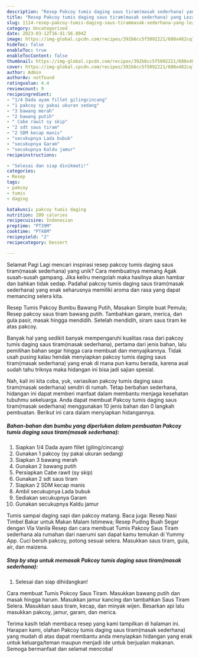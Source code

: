 ```yaml
---
description: "Resep Pakcoy tumis daging saus tiram(masak sederhana) yang Lezat, Sempurna"
title: "Resep Pakcoy tumis daging saus tiram(masak sederhana) yang Lezat, Sempurna"
slug: 1114-resep-pakcoy-tumis-daging-saus-tirammasak-sederhana-yang-lezat-sempurna
category: Uncategorized
date: 2023-03-12T16:41:56.894Z
image: https://img-global.cpcdn.com/recipes/392b6cc5f5092221/680x482cq70/pakcoy-tumis-daging-saus-tirammasak-sederhana-foto-resep-utama.jpg
hideToc: false
enableToc: true
enableTocContent: false
thumbnail: https://img-global.cpcdn.com/recipes/392b6cc5f5092221/680x482cq70/pakcoy-tumis-daging-saus-tirammasak-sederhana-foto-resep-utama.jpg
cover: https://img-global.cpcdn.com/recipes/392b6cc5f5092221/680x482cq70/pakcoy-tumis-daging-saus-tirammasak-sederhana-foto-resep-utama.jpg
author: Admin
authorAv: notfound
ratingvalue: 4.4
reviewcount: 9
recipeingredient:
- "1/4 Dada ayam fillet gilingcincang"
- "1 pakcoy sy pakai ukuran sedang"
- "3 bawang merah"
- "2 bawang putih"
- " Cabe rawit sy skip"
- "2 sdt saus tiram"
- "2 SDM kecap manis"
- "secukupnya Lada bubuk"
- "secukupnya Garam"
- "secukupnya Kaldu jamur"
recipeinstructions:

- "Selesai dan siap dinikmati!"
categories:
- Resep
tags:
- pakcoy
- tumis
- daging

katakunci: pakcoy tumis daging 
nutrition: 209 calories
recipecuisine: Indonesian
preptime: "PT39M"
cooktime: "PT48M"
recipeyield: "2"
recipecategory: Dessert

---
```



Selamat Pagi Lagi mencari inspirasi resep pakcoy tumis daging saus tiram(masak sederhana) yang unik? Cara membuatnya memang Agak susah-susah gampang. Jika keliru mengolah maka hasilnya akan hambar dan bahkan tidak sedap. Padahal pakcoy tumis daging saus tiram(masak sederhana) yang enak seharusnya memiliki aroma dan rasa yang dapat memancing selera kita.


Resep Tumis Pakcoy Bumbu Bawang Putih, Masakan Simple buat Pemula; Resep pakcoy saus tiram bawang putih. Tambahkan garam, merica, dan gula pasir, masak hingga mendidih. Setelah mendidih, siram saus tiram ke atas pakcoy.

Banyak hal yang sedikit banyak mempengaruhi kualitas rasa dari pakcoy tumis daging saus tiram(masak sederhana), pertama dari jenis bahan, lalu pemilihan bahan segar hingga cara membuat dan menyajikannya. Tidak usah pusing kalau hendak menyiapkan pakcoy tumis daging saus tiram(masak sederhana) yang enak di mana pun kamu berada, karena asal sudah tahu triknya maka hidangan ini bisa jadi sajian spesial.


Nah, kali ini kita coba, yuk, variasikan pakcoy tumis daging saus tiram(masak sederhana) sendiri di rumah. Tetap berbahan sederhana, hidangan ini dapat memberi manfaat dalam membantu menjaga kesehatan tubuhmu sekeluarga. Anda dapat membuat Pakcoy tumis daging saus tiram(masak sederhana) menggunakan 10 jenis bahan dan 0 langkah pembuatan. Berikut ini cara dalam menyiapkan hidangannya.

<!--inarticleads1-->

##### Bahan-bahan dan bumbu yang diperlukan dalam pembuatan Pakcoy tumis daging saus tiram(masak sederhana):

1. Siapkan 1/4 Dada ayam fillet (giling/cincang)
1. Gunakan 1 pakcoy (sy pakai ukuran sedang)
1. Siapkan 3 bawang merah
1. Gunakan 2 bawang putih
1. Persiapkan  Cabe rawit (sy skip)
1. Gunakan 2 sdt saus tiram
1. Siapkan 2 SDM kecap manis
1. Ambil secukupnya Lada bubuk
1. Sediakan secukupnya Garam
1. Gunakan secukupnya Kaldu jamur


Tumis sampai daging sapi dan pakcoy matang. Baca juga: Resep Nasi Timbel Bakar untuk Makan Malam Istimewa; Resep Puding Buah Segar dengan Vla Vanila Resep dan cara membuat Tumis Pakcoy Saus Tiram sederhana ala rumahan dari naerumi san dapat kamu temukan di Yummy App. Cuci bersih pakcoy, potong sesuai selera. Masukkan saus tiram, gula, air, dan maizena. 

<!--inarticleads2-->

##### Step by step untuk memasak Pakcoy tumis daging saus tiram(masak sederhana):


1. Selesai dan siap dihidangkan!

Cara membuat Tumis Pokcoy Saus Tiram. Masukkan bawang putih dan masak hingga harum. Masukkan jamur kancing dan tambahkan Saus Tiram Selera. Masukkan saus tiram, kecap, dan minyak wijen. Besarkan api lalu masukkan pakcoy, jamur, garam, dan merica. 

Terima kasih telah membaca resep yang kami tampilkan di halaman ini. Harapan kami, olahan Pakcoy tumis daging saus tiram(masak sederhana) yang mudah di atas dapat membantu anda menyiapkan hidangan yang enak untuk keluarga/teman maupun menjadi ide untuk berjualan makanan. Semoga bermanfaat dan selamat mencoba!
